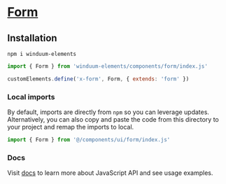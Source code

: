 # [Form](https://winduum.dev/docs/components/form.html)

## Installation
```shell
npm i winduum-elements
```

```js
import { Form } from 'winduum-elements/components/form/index.js'

customElements.define('x-form', Form, { extends: 'form' })
```

### Local imports
By default, imports are directly from `npm` so you can leverage updates.
Alternatively, you can also copy and paste the code from this directory to your project and remap the imports to local.

```js
import { Form } from '@/components/ui/form/index.js'
```

### Docs
Visit [docs](https://winduum.dev/docs/components/form.html) to learn more about JavaScript API and see usage examples.
